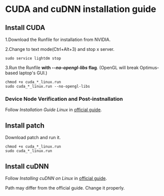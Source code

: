 # CUDA and cuDNN installation guide
## Install CUDA
1.Download the Runfile for installation from NVIDIA.

2.Change to text mode(Ctrl+Alt+3) and stop x server.
```
sudo service lightdm stop
```
3.Run the Runfile **with _--no-opengl-libs_ flag**. (OpenGL will break Optimus-based laptop's GUI.)
```
chmod +x cuda_*_linux.run
sudo cuda_*_linux.run --no-opengl-libs
```
### Device Node Verification and Post-instnallation
Follow *Installation Guide Linux* in [official guide](https://docs.nvidia.com/cuda/).
## Install patch
Download patch and run it.
```
chmod +x cuda_*_linux.run
sudo cuda_*_linux.run
```
## Install cuDNN
Follow *Installing cuDNN on Linux* in [official guide](https://docs.nvidia.com/deeplearning/sdk/cudnn-install/index.html).

Path may differ from the official guide. Change it properly.

